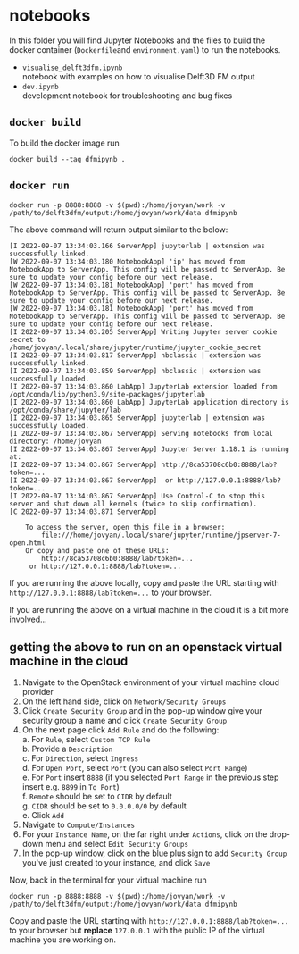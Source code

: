 # notebooks
In this folder you will find Jupyter Notebooks and the files to build the docker container (`Dockerfile`and `environment.yaml`) to run the notebooks.

* `visualise_delft3dfm.ipynb` \
    notebook with examples on how to visualise Delft3D FM output
* `dev.ipynb` \
    development notebook for troubleshooting and bug fixes

## `docker build`

To build the docker image run

    docker build --tag dfmipynb .

## `docker run`

    docker run -p 8888:8888 -v $(pwd):/home/jovyan/work -v /path/to/delft3dfm/output:/home/jovyan/work/data dfmipynb

The above command will return output similar to the below:
```
[I 2022-09-07 13:34:03.166 ServerApp] jupyterlab | extension was successfully linked.
[W 2022-09-07 13:34:03.180 NotebookApp] 'ip' has moved from NotebookApp to ServerApp. This config will be passed to ServerApp. Be sure to update your config before our next release.
[W 2022-09-07 13:34:03.181 NotebookApp] 'port' has moved from NotebookApp to ServerApp. This config will be passed to ServerApp. Be sure to update your config before our next release.
[W 2022-09-07 13:34:03.181 NotebookApp] 'port' has moved from NotebookApp to ServerApp. This config will be passed to ServerApp. Be sure to update your config before our next release.
[I 2022-09-07 13:34:03.205 ServerApp] Writing Jupyter server cookie secret to /home/jovyan/.local/share/jupyter/runtime/jupyter_cookie_secret
[I 2022-09-07 13:34:03.817 ServerApp] nbclassic | extension was successfully linked.
[I 2022-09-07 13:34:03.859 ServerApp] nbclassic | extension was successfully loaded.
[I 2022-09-07 13:34:03.860 LabApp] JupyterLab extension loaded from /opt/conda/lib/python3.9/site-packages/jupyterlab
[I 2022-09-07 13:34:03.860 LabApp] JupyterLab application directory is /opt/conda/share/jupyter/lab
[I 2022-09-07 13:34:03.865 ServerApp] jupyterlab | extension was successfully loaded.
[I 2022-09-07 13:34:03.867 ServerApp] Serving notebooks from local directory: /home/jovyan
[I 2022-09-07 13:34:03.867 ServerApp] Jupyter Server 1.18.1 is running at:
[I 2022-09-07 13:34:03.867 ServerApp] http://8ca53708c6b0:8888/lab?token=...
[I 2022-09-07 13:34:03.867 ServerApp]  or http://127.0.0.1:8888/lab?token=...
[I 2022-09-07 13:34:03.867 ServerApp] Use Control-C to stop this server and shut down all kernels (twice to skip confirmation).
[C 2022-09-07 13:34:03.871 ServerApp] 
    
    To access the server, open this file in a browser:
        file:///home/jovyan/.local/share/jupyter/runtime/jpserver-7-open.html
    Or copy and paste one of these URLs:
        http://8ca53708c6b0:8888/lab?token=...
     or http://127.0.0.1:8888/lab?token=...
```

If you are running the above locally, copy and paste the URL starting with `http://127.0.0.1:8888/lab?token=...` to your browser.

If you are running the above on a virtual machine in the cloud it is a bit more involved...

## getting the above to run on an openstack virtual machine in the cloud

1. Navigate to the OpenStack environment of your virtual machine cloud provider
2. On the left hand side, click on `Network/Security Groups`
3. Click `Create Security Group` and in the pop-up window give your security group a name and click `Create Security Group`
4. On the next page click `Add Rule` and do the following: \
    a. For `Rule`, select `Custom TCP Rule` \
    b. Provide a `Description` \
    c. For `Direction`, select `Ingress` \
    d. For `Open Port`, select `Port` (you can also select `Port Range`) \
    e. For `Port` insert `8888` (if you selected `Port Range` in the previous step insert e.g. `8899` in `To Port`) \
    f. `Remote` should be set to `CIDR` by default \
    g. `CIDR` should be set to `0.0.0.0/0` by default \
    e. Click `Add`
5. Navigate to `Compute/Instances`
6. For your `Instance Name`, on the far right under `Actions`, click on the drop-down menu and select `Edit Security Groups`
7. In the pop-up window, click on the blue plus sign to add `Security Group` you've just created to your instance, and click `Save`

Now, back in the terminal for your virtual machine run 

    docker run -p 8888:8888 -v $(pwd):/home/jovyan/work -v /path/to/delft3dfm/output:/home/jovyan/work/data dfmipynb

Copy and paste the URL starting with `http://127.0.0.1:8888/lab?token=...` to your browser but **replace** `127.0.0.1` with the public IP of the virtual machine you are working on.
